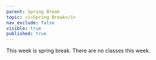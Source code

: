 ```yaml
---
parent: Spring Break
topic: <i>Spring Break</i>
nav_exclude: false
visible: true
published: true
---
```


This week is spring break.  There are no classes this week.
